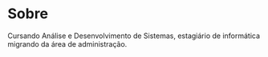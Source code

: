 <h1>Sobre</h1>
<p>Cursando Análise e Desenvolvimento de Sistemas, estagiário de informática migrando da área de administração.</p>
